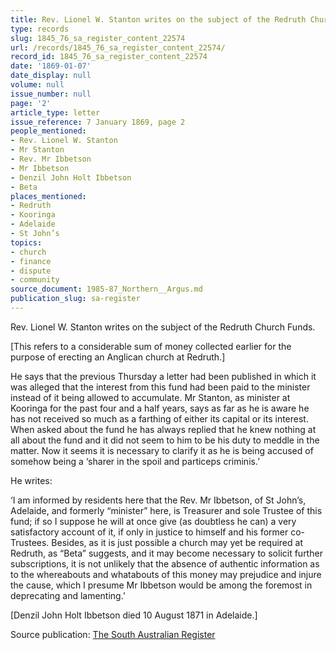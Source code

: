 ```yaml
---
title: Rev. Lionel W. Stanton writes on the subject of the Redruth Church Funds.
type: records
slug: 1845_76_sa_register_content_22574
url: /records/1845_76_sa_register_content_22574/
record_id: 1845_76_sa_register_content_22574
date: '1869-01-07'
date_display: null
volume: null
issue_number: null
page: '2'
article_type: letter
issue_reference: 7 January 1869, page 2
people_mentioned:
- Rev. Lionel W. Stanton
- Mr Stanton
- Rev. Mr Ibbetson
- Mr Ibbetson
- Denzil John Holt Ibbetson
- Beta
places_mentioned:
- Redruth
- Kooringa
- Adelaide
- St John’s
topics:
- church
- finance
- dispute
- community
source_document: 1985-87_Northern__Argus.md
publication_slug: sa-register
---
```


Rev. Lionel W. Stanton writes on the subject of the Redruth Church Funds.

[This refers to a considerable sum of money collected earlier for the purpose of erecting an Anglican church at Redruth.]

He says that the previous Thursday a letter had been published in which it was alleged that the interest from this fund had been paid to the minister instead of it being allowed to accumulate.  Mr Stanton, as minister at Kooringa for the past four and a half years, says as far as he is aware he has not received so much as a farthing of either its capital or its interest.  When asked about the fund he has always replied that he knew nothing at all about the fund and it did not seem to him to be his duty to meddle in the matter.  Now it seems it is necessary to clarify it as he is being accused of somehow being a ‘sharer in the spoil and particeps criminis.’

He writes:

‘I am informed by residents here that the Rev. Mr Ibbetson, of St John’s, Adelaide, and formerly “minister” here, is Treasurer and sole Trustee of this fund; if so I suppose he will at once give (as doubtless he can) a very satisfactory account of it, if only in justice to himself and his former co-Trustees.  Besides, as it is just possible a church may yet be required at Redruth, as “Beta” suggests, and it may become necessary to solicit further subscriptions, it is not unlikely that the absence of authentic information as to the whereabouts and whatabouts of this money may prejudice and injure the cause, which I presume Mr Ibbetson would be among the foremost in deprecating and lamenting.’

[Denzil John Holt Ibbetson died 10 August 1871 in Adelaide.]

Source publication: [The South Australian Register](/publications/sa-register/)

